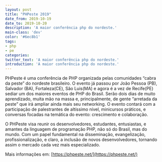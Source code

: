 ```yaml
---
layout: post
title: "PHPeste 2019"
date_from: 2019-10-19
date_to: 2019-10-20
description: 'A maior conferência php do nordeste.'
main-class: 'dev'
color: '#6ec8b1'
tags:
- php
- pe
categories:
twitter_text: 'A maior conferência php do nordeste.'
introduction: 'A maior conferência php do nordeste.'
---
```



PHPeste é uma conferência de PHP organizada pelas comunidades “cabra da peste” do nordeste brasileiro. O evento já passou por João Pessoa (PB), Salvador (BA), Fortaleza(CE), São Luis(MA) e agora é a vez de Recife(PE) sediar um dos maiores eventos de PHP do Brasil. Serão dois dias de muito aprendizado, muita mão na massa e, principalmente, de gente “arretada da peste” que irá ampliar ainda mais seu networking. O evento contará com a participação de palestrantes de altíssimo nível, minicursos práticos, e conversas focadas na temática do evento: crescimento e colaboração.

O PHPeste visa reunir os desenvolvedores, estudantes, entusiastas, e amantes da linguagem de programação PHP, não só do Brasil, mas do mundo. Com um papel fundamental na disseminação, evangelização, profissionalização, e claro, a inclusão de novos desenvolvedores, tornando assim o mercado cada vez mais especializado.
 

 Mais informações em: [https://phpeste.net/](https://phpeste.net/)
